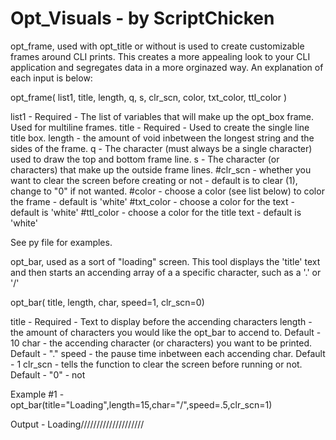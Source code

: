 # Opt_Visuals - by ScriptChicken

 opt_frame, used with opt_title or without is used to create customizable frames around CLI prints.  This creates
 a more appealing look to your CLI application and segregates data in a more orginazed way. An explanation of each input
 is below:

 opt_frame( list1, title, length, q, s, clr_scn, color, txt_color, ttl_color )


list1    -  Required - The list of variables that will make up the opt_box frame.  Used for multiline frames.
title    - Required - Used to create the single line title box.
length   - the amount of void inbetween the longest string and the sides of the frame.
q        - The character (must always be a single character) used to draw the top and bottom frame line.
s        - The character (or characters) that make up the outside frame lines.
#clr_scn   - whether you want to clear the screen before creating or not - default is to clear (1), change to "0" if not wanted.
#color     - choose a color (see list below) to color the frame - default is 'white'
#txt_color - choose a color for the text - default is 'white'
#ttl_color - choose a color for the title text - default is 'white'

See py file for examples.


 opt_bar, used as a sort of "loading" screen.  This tool displays the 'title' text and then starts an accending array of a
 a specific character, such as a '.' or '/'

 opt_bar( title, length, char, speed=1, clr_scn=0)


title  - Required - Text to display before the accending characters
length  - the amount of characters you would like the opt_bar to accend to.  Default - 10
char   - the accending character (or characters) you want to be printed.  Default - "."
speed  - the pause time inbetween each accending char. Default - 1
clr_scn - tells the function to clear the screen before running or not.  Default - "0" - not

 Example #1 - opt_bar(title="Loading",length=15,char="/",speed=.5,clr_scn=1)

 Output - Loading////////////////////

